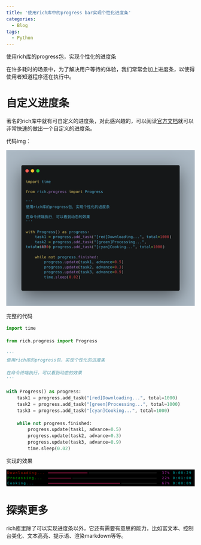 ```yaml
---
title: '使用rich库中的progress bar实现个性化进度条'
categories:
  - Blog
tags:
  - Python
---
```

使用rich库的progress包，实现个性化的进度条

<!--more-->

在许多耗时的场景中，为了解决用户等待的体验，我们常常会加上进度条，以使得使用者知道程序还在执行中。

# 自定义进度条

著名的rich库中就有可自定义的进度条，对此感兴趣的，可以阅读[官方文档](https://rich.readthedocs.io/en/stable/progress.html)就可以非常快速的做出一个自定义的进度条。

代码img：

![](../../../assets/images/attachments/20240913-image-of-rich-progress-code.png)

完整的代码

```python
import time

from rich.progress import Progress

'''
使用rich库的progress包，实现个性化的进度条

在命令终端执行，可以看到动态的效果
'''

with Progress() as progress:
    task1 = progress.add_task("[red]Downloading...", total=1000)
    task2 = progress.add_task("[green]Processing...", total=1000)
    task3 = progress.add_task("[cyan]Cooking...", total=1000)

    while not progress.finished:
        progress.update(task1, advance=0.5)
        progress.update(task2, advance=0.3)
        progress.update(task3, advance=0.9)
        time.sleep(0.02)

```

实现的效果

![](../../../assets/images/attachments/20240913-image-of-rich-progress-result.png)

# 探索更多

rich库里除了可以实现进度条以外，它还有需要有意思的能力，比如富文本、控制台美化、文本高亮、提示语、渲染markdown等等。
